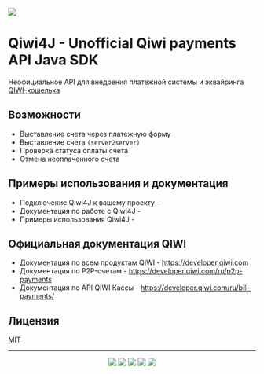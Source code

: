 ![](https://i.imgur.com/3C563z3.png)  
# Qiwi4J - Unofficial Qiwi payments API Java SDK
Неофициальное API для внедрения платежной системы и эквайринга [QIWI-кошелька](https://qiwi.com)

## Возможности
* Выставление счета через платежную форму
* Выставление счета `(server2server)`
* Проверка статуса оплаты счета
* Отмена неоплаченного счета

## Примеры использования и документация
* Подключение Qiwi4J к вашему проекту -
* Документация по работе с Qiwi4J -
* Примеры использования Qiwi4J -

## Официальная документация QIWI
* Документация по всем продуктам QIWI - https://developer.qiwi.com
* Документация по P2P-счетам - https://developer.qiwi.com/ru/p2p-payments
* Документация по API QIWI Кассы - https://developer.qiwi.com/ru/bill-payments/

## Лицензия
[MIT](https://github.com/osk115/Qiwi4J/blob/main/LICENSE)

---

<p align="center">
<img src=https://img.shields.io/github/v/release/osk115/Qiwi4J?color=orange&style=for-the-badge />
<img src=https://img.shields.io/github/repo-size/osk115/Qiwi4J?color=orange&style=for-the-badge />
<img src=https://img.shields.io/github/issues-raw/osk115/Qiwi4J?color=orange&style=for-the-badge />
<img src=https://img.shields.io/github/release-date/osk115/Qiwi4J?color=orange&style=for-the-badge />
<img src=https://img.shields.io/github/last-commit/osk115/Qiwi4J?color=orange&style=for-the-badge />
</p>
